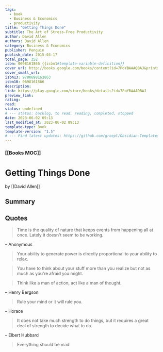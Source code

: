 ```yaml
---
tags:
  - book
  - Business & Economics
  - productivity
title: "Getting Things Done"
subtitle: The Art of Stress-Free Productivity
author: David Allen
authors: David Allen
category: Business & Economics
publisher: Penguin
publish_date: 2015-03-17
total_page: 352
isbn: 0698161866 {{isbn1#template-variable-definition}}
cover_url: http://books.google.com/books/content?id=7PoYBAAAQBAJ&printsec=frontcover&img=1&zoom=1&edge=curl&source=gbs_api
cover_small_url: 
isbn13: 9780698161863
isbn10: 0698161866
description:
link: https://play.google.com/store/books/details?id=7PoYBAAAQBAJ
preview_link: 
rating:
read:
status: undefined
# --- status: backlog, to read, reading, completed, stopped
date: 2023-06-02 09:13
last_modified_at: 2023-06-02 09:13
template-type: Book
template-version: "1.5"
# --- Find latest updates: https://github.com/groepl/Obsidian-Templates
---
```


### [[Books MOC]]

# Getting Things Done

by [[David Allen]]

## Summary

<!--The Book in 3 Sentences. No more than a couple paragraphs summarizing this BOOK -->

## Quotes

> Time is the quality of nature that keeps events from happening all at once. Lately it doesn't seem to be working.

– Anonymous

> Your ability to generate power is directly proportional to your ability to relax.

> You have to think about your stuff more than you realize but not as much as you're afraid you might.

> Think like a man of action, act like a man of thought.

– Henry Bergson

> Rule your mind or it will rule you.

– Horace

> It does not take much strength to do things, but it requires a great deal of strength to decide what to do.

– Elbert Hubbard

> Everything should be mad